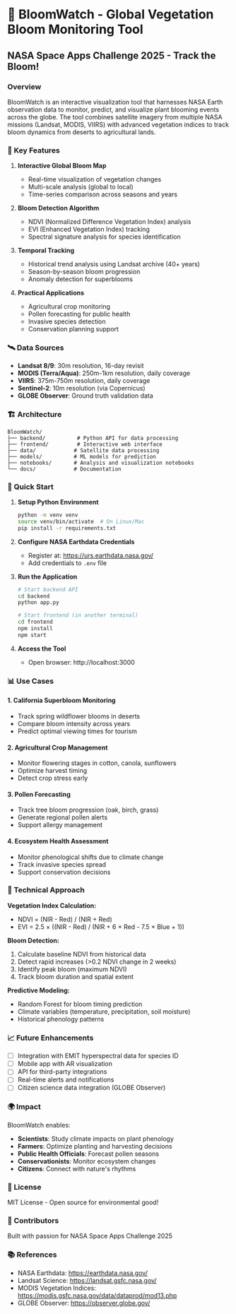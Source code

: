 # 🌸 BloomWatch - Global Vegetation Bloom Monitoring Tool

## NASA Space Apps Challenge 2025 - Track the Bloom!

### Overview
BloomWatch is an interactive visualization tool that harnesses NASA Earth observation data to monitor, predict, and visualize plant blooming events across the globe. The tool combines satellite imagery from multiple NASA missions (Landsat, MODIS, VIIRS) with advanced vegetation indices to track bloom dynamics from deserts to agricultural lands.

### 🎯 Key Features

1. **Interactive Global Bloom Map**
   - Real-time visualization of vegetation changes
   - Multi-scale analysis (global to local)
   - Time-series comparison across seasons and years

2. **Bloom Detection Algorithm**
   - NDVI (Normalized Difference Vegetation Index) analysis
   - EVI (Enhanced Vegetation Index) tracking
   - Spectral signature analysis for species identification

3. **Temporal Tracking**
   - Historical trend analysis using Landsat archive (40+ years)
   - Season-by-season bloom progression
   - Anomaly detection for superblooms

4. **Practical Applications**
   - Agricultural crop monitoring
   - Pollen forecasting for public health
   - Invasive species detection
   - Conservation planning support

### 🛰️ Data Sources

- **Landsat 8/9**: 30m resolution, 16-day revisit
- **MODIS (Terra/Aqua)**: 250m-1km resolution, daily coverage
- **VIIRS**: 375m-750m resolution, daily coverage
- **Sentinel-2**: 10m resolution (via Copernicus)
- **GLOBE Observer**: Ground truth validation data

### 🏗️ Architecture

```
BloomWatch/
├── backend/          # Python API for data processing
├── frontend/         # Interactive web interface
├── data/            # Satellite data processing
├── models/          # ML models for prediction
├── notebooks/       # Analysis and visualization notebooks
└── docs/            # Documentation
```

### 🚀 Quick Start

1. **Setup Python Environment**
   ```bash
   python -m venv venv
   source venv/bin/activate  # On Linux/Mac
   pip install -r requirements.txt
   ```

2. **Configure NASA Earthdata Credentials**
   - Register at: https://urs.earthdata.nasa.gov/
   - Add credentials to `.env` file

3. **Run the Application**
   ```bash
   # Start backend API
   cd backend
   python app.py
   
   # Start frontend (in another terminal)
   cd frontend
   npm install
   npm start
   ```

4. **Access the Tool**
   - Open browser: http://localhost:3000

### 📊 Use Cases

#### 1. California Superbloom Monitoring
- Track spring wildflower blooms in deserts
- Compare bloom intensity across years
- Predict optimal viewing times for tourism

#### 2. Agricultural Crop Management
- Monitor flowering stages in cotton, canola, sunflowers
- Optimize harvest timing
- Detect crop stress early

#### 3. Pollen Forecasting
- Track tree bloom progression (oak, birch, grass)
- Generate regional pollen alerts
- Support allergy management

#### 4. Ecosystem Health Assessment
- Monitor phenological shifts due to climate change
- Track invasive species spread
- Support conservation decisions

### 🔬 Technical Approach

**Vegetation Index Calculation:**
- NDVI = (NIR - Red) / (NIR + Red)
- EVI = 2.5 × ((NIR - Red) / (NIR + 6 × Red - 7.5 × Blue + 1))

**Bloom Detection:**
1. Calculate baseline NDVI from historical data
2. Detect rapid increases (>0.2 NDVI change in 2 weeks)
3. Identify peak bloom (maximum NDVI)
4. Track bloom duration and spatial extent

**Predictive Modeling:**
- Random Forest for bloom timing prediction
- Climate variables (temperature, precipitation, soil moisture)
- Historical phenology patterns

### 📈 Future Enhancements

- [ ] Integration with EMIT hyperspectral data for species ID
- [ ] Mobile app with AR visualization
- [ ] API for third-party integrations
- [ ] Real-time alerts and notifications
- [ ] Citizen science data integration (GLOBE Observer)

### 🌍 Impact

BloomWatch enables:
- **Scientists**: Study climate impacts on plant phenology
- **Farmers**: Optimize planting and harvesting decisions
- **Public Health Officials**: Forecast pollen seasons
- **Conservationists**: Monitor ecosystem changes
- **Citizens**: Connect with nature's rhythms

### 📝 License

MIT License - Open source for environmental good!

### 🤝 Contributors

Built with passion for NASA Space Apps Challenge 2025

### 📚 References

- NASA Earthdata: https://earthdata.nasa.gov/
- Landsat Science: https://landsat.gsfc.nasa.gov/
- MODIS Vegetation Indices: https://modis.gsfc.nasa.gov/data/dataprod/mod13.php
- GLOBE Observer: https://observer.globe.gov/
